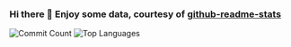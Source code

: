 ### Hi there 👋 Enjoy some data, courtesy of [github-readme-stats](https://github.com/anuraghazra/github-readme-stats)

![Commit Count](https://github-readme-stats.vercel.app/api?username=ecc521&theme=dark&show_icons=true&count_private=true&include_all_commits=true?hide_credits=true)
![Top Languages](https://github-readme-stats.vercel.app/api/top-langs/?username=ecc521&layout=compact&langs_count=10?hide_credits=true)
